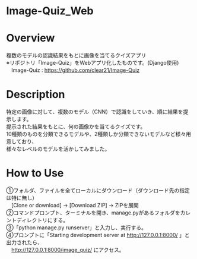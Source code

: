 # Image-Quiz_Web

# Overview
複数のモデルの認識結果をもとに画像を当てるクイズアプリ  
※リポジトリ「Image-Quiz」をWebアプリ化したものです。(Django使用)  
　Image-Quiz : https://github.com/clear21/Image-Quiz

# Description
特定の画像に対して、複数のモデル（CNN）で認識をしていき、順に結果を提示します。  
提示された結果をもとに、何の画像かを当てるクイズです。  
10種類のものを分類できるモデルや、2種類しか分類できないモデルなど様々用意しており、  
様々なレベルのモデルを活かしてみました。

# How to Use
①フォルダ、ファイルを全てローカルにダウンロード（ダウンロード先の指定は特に無し）  
　[Clone or download] → [Download ZIP] → ZIPを展開  
②コマンドプロンプト、ターミナルを開き、manage.pyがあるフォルダをカレントディレクトリにする。  
③「python manage.py runserver」と入力し、実行する。  
④プロンプトに「Starting development server at http://127.0.0.1:8000/ 」と出力されたら、  
　http://127.0.0.1:8000/image_quiz/ にアクセス。  
